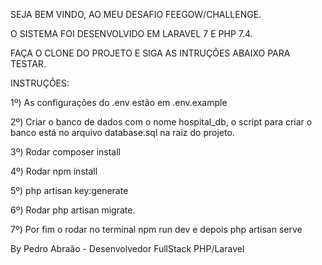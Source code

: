 SEJA BEM VINDO, AO MEU DESAFIO FEEGOW/CHALLENGE.

O SISTEMA FOI DESENVOLVIDO EM LARAVEL 7 E PHP 7.4.

FAÇA O CLONE DO PROJETO E SIGA AS INTRUÇÕES ABAIXO PARA TESTAR.

INSTRUÇÕES:

1º) As configurações do .env estão em .env.example

2º) Criar o banco de dados com o nome hospital_db, o script
para criar o banco está no arquivo database.sql na raiz do projeto.

3º) Rodar composer install

4º) Rodar npm install

5º) php artisan key:generate

6º) Rodar php artisan migrate.

7º) Por fim o rodar no terminal npm run dev e depois php artisan serve

By Pedro Abraão - Desenvolvedor FullStack PHP/Laravel
